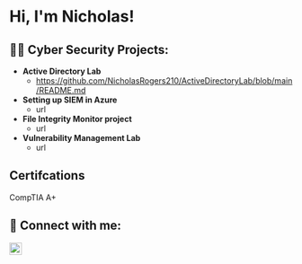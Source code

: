 <h1>Hi, I'm Nicholas! </h1>

<h2>👨‍💻 Cyber Security Projects:</h2>

- <b>Active Directory Lab </b>
  - https://github.com/NicholasRogers210/ActiveDirectoryLab/blob/main/README.md
- <b>Setting up SIEM in Azure</b>
  - url
- <b>File Integrity Monitor project</b>
  - url
- <b>Vulnerability Management Lab</b>
  - url
<h2>Certifcations</h2>
 CompTIA A+ 
<h2> 🤳 Connect with me:</h2>

[<img align="left" alt="JoshMadakor | LinkedIn" width="22px" src="https://cdn.jsdelivr.net/npm/simple-icons@v3/icons/linkedin.svg" />][linkedin]

[linkedin]: https://www.linkedin.com/in/nicholas-rogers-ab4a79243/

<!--
**joshmadakor1/joshmadakor1** is a ✨ _special_ ✨ repository because its `README.md` (this file) appears on your GitHub profile.

Here are some ideas to get you started:

- 🔭 I’m currently working on ...
- 🌱 I’m currently learning ...
- 👯 I’m looking to collaborate on ...
- 🤔 I’m looking for help with ...
- 💬 Ask me about ...
- 📫 How to reach me: ...
- 😄 Pronouns: ...
- ⚡ Fun fact: ...
-->
